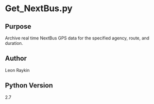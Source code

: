 Get_NextBus.py
==============

Purpose 
-------
Archive real time NextBus GPS data for the specified agency, route, and duration.

Author 
------
Leon Raykin

Python Version 
--------------
2.7